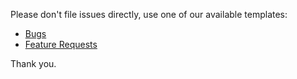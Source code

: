 Please don't file issues directly, use one of our available templates:

* [Bugs](https://github.com/goreleaser/goreleaser/issues/new?template=bug.md)
* [Feature Requests](https://github.com/goreleaser/goreleaser/issues/new?template=feature.md)

Thank you.

<!-- Love goreleaser? Please consider supporting our collective:
👉  https://opencollective.com/goreleaser/donate -->